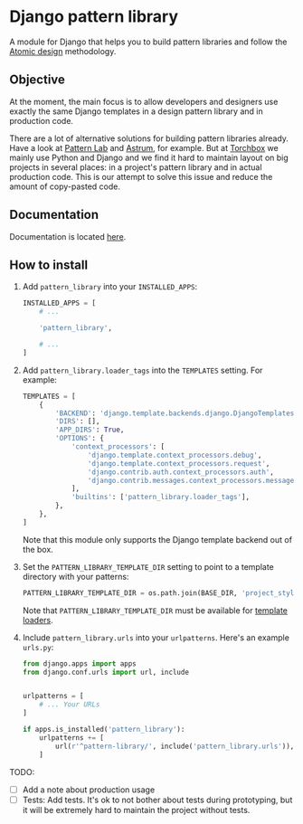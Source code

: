 # Django pattern library

A module for Django that helps you to build pattern libraries and follow the
[Atomic design](http://bradfrost.com/blog/post/atomic-web-design/) methodology.

## Objective

At the moment, the main focus is to allow developers and designers
use exactly the same Django templates in a design pattern library
and in production code.

There are a lot of alternative solutions for building
pattern libraries already. Have a look at [Pattern Lab](http://patternlab.io/) and
[Astrum](http://astrum.nodividestudio.com/), for example.
But at [Torchbox](https://torchbox.com/) we mainly use Python and Django and
we find it hard to maintain layout on big projects in several places:
in a project's pattern library and in actual production code. This is our
attempt to solve this issue and reduce the amount of copy-pasted code.

## Documentation

Documentation is located [here](./docs).

## How to install

1. Add `pattern_library` into your `INSTALLED_APPS`:

    ```python
    INSTALLED_APPS = [
        # ...

        'pattern_library',

        # ...
    ]
    ```

2. Add `pattern_library.loader_tags` into the `TEMPLATES` setting. For example:

    ```python
    TEMPLATES = [
        {
            'BACKEND': 'django.template.backends.django.DjangoTemplates',
            'DIRS': [],
            'APP_DIRS': True,
            'OPTIONS': {
                'context_processors': [
                    'django.template.context_processors.debug',
                    'django.template.context_processors.request',
                    'django.contrib.auth.context_processors.auth',
                    'django.contrib.messages.context_processors.messages',
                ],
                'builtins': ['pattern_library.loader_tags'],
            },
        },
    ]
    ```

    Note that this module only supports the Django template backend out of the box.

3. Set the `PATTERN_LIBRARY_TEMPLATE_DIR` setting to point to a template directory with your patterns:

    ```python
    PATTERN_LIBRARY_TEMPLATE_DIR = os.path.join(BASE_DIR, 'project_styleguide', 'templates')
    ```

    Note that `PATTERN_LIBRARY_TEMPLATE_DIR` must be available for
    [template loaders](https://docs.djangoproject.com/en/1.11/ref/templates/api/#loader-types).

4. Include `pattern_library.urls` into your `urlpatterns`. Here's an example `urls.py`:

    ```python
    from django.apps import apps
    from django.conf.urls import url, include


    urlpatterns = [
        # ... Your URLs
    ]

    if apps.is_installed('pattern_library'):
        urlpatterns += [
            url(r'^pattern-library/', include('pattern_library.urls')),
        ]
    ```


TODO:

- [ ] Add a note about production usage
- [ ] Tests: Add tests.
    It's ok to not bother about tests during prototyping,
    but it will be extremely hard to maintain
    the project without tests.
